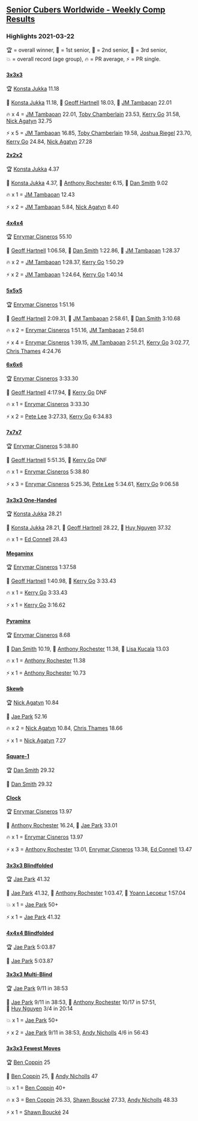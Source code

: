 <style>table {white-space: nowrap;}</style>
<link rel="stylesheet" type="text/css" href="/scw-comp/css/flags.css" />

## [Senior Cubers Worldwide - Weekly Comp Results](/scw-comp/results/)
### Highlights 2021-03-22

<span style="white-space: nowrap;">🏆 = overall winner</span>, <span style="white-space: nowrap;">🥇 = 1st senior</span>, <span style="white-space: nowrap;">🥈 = 2nd senior</span>, <span style="white-space: nowrap;">🥉 = 3rd senior</span>, <span style="white-space: nowrap;">💥 = overall record (age group)</span>, <span style="white-space: nowrap;">🔥 = PR average</span>, <span style="white-space: nowrap;">⚡ = PR single</span>.

#### [3x3x3](333.md)

<span style="white-space: nowrap;">🏆 [Konsta Jukka](../../persons/konsta_jukka/333.md) 11.18</span>

<span style="white-space: nowrap;">🥇 [Konsta Jukka](../../persons/konsta_jukka/333.md) 11.18</span>, <span style="white-space: nowrap;">🥈 [Geoff Hartnell](../../persons/geoff_hartnell/333.md) 18.03</span>, <span style="white-space: nowrap;">🥉 [JM Tambaoan](../../persons/jm_tambaoan/333.md) 22.01</span>

🔥 x 4 = <span style="white-space: nowrap;">[JM Tambaoan](../../persons/jm_tambaoan/333.md) 22.01</span>, <span style="white-space: nowrap;">[Toby Chamberlain](../../persons/toby_chamberlain/333.md) 23.53</span>, <span style="white-space: nowrap;">[Kerry Go](../../persons/kerry_go/333.md) 31.58</span>, <span style="white-space: nowrap;">[Nick Agatyn](../../persons/nick_agatyn/333.md) 32.75</span>

⚡ x 5 = <span style="white-space: nowrap;">[JM Tambaoan](../../persons/jm_tambaoan/333.md) 16.85</span>, <span style="white-space: nowrap;">[Toby Chamberlain](../../persons/toby_chamberlain/333.md) 19.58</span>, <span style="white-space: nowrap;">[Joshua Riegel](../../persons/joshua_riegel/333.md) 23.70</span>, <span style="white-space: nowrap;">[Kerry Go](../../persons/kerry_go/333.md) 24.84</span>, <span style="white-space: nowrap;">[Nick Agatyn](../../persons/nick_agatyn/333.md) 27.28</span>

#### [2x2x2](222.md)

<span style="white-space: nowrap;">🏆 [Konsta Jukka](../../persons/konsta_jukka/222.md) 4.37</span>

<span style="white-space: nowrap;">🥇 [Konsta Jukka](../../persons/konsta_jukka/222.md) 4.37</span>, <span style="white-space: nowrap;">🥈 [Anthony Rochester](../../persons/anthony_rochester/222.md) 6.15</span>, <span style="white-space: nowrap;">🥉 [Dan Smith](../../persons/dan_smith/222.md) 9.02</span>

🔥 x 1 = <span style="white-space: nowrap;">[JM Tambaoan](../../persons/jm_tambaoan/222.md) 12.43</span>

⚡ x 2 = <span style="white-space: nowrap;">[JM Tambaoan](../../persons/jm_tambaoan/222.md) 5.84</span>, <span style="white-space: nowrap;">[Nick Agatyn](../../persons/nick_agatyn/222.md) 8.40</span>

#### [4x4x4](444.md)

<span style="white-space: nowrap;">🏆 [Enrymar Cisneros](../../persons/enrymar_cisneros/444.md) 55.10</span>

<span style="white-space: nowrap;">🥇 [Geoff Hartnell](../../persons/geoff_hartnell/444.md) 1:06.58</span>, <span style="white-space: nowrap;">🥈 [Dan Smith](../../persons/dan_smith/444.md) 1:22.86</span>, <span style="white-space: nowrap;">🥉 [JM Tambaoan](../../persons/jm_tambaoan/444.md) 1:28.37</span>

🔥 x 2 = <span style="white-space: nowrap;">[JM Tambaoan](../../persons/jm_tambaoan/444.md) 1:28.37</span>, <span style="white-space: nowrap;">[Kerry Go](../../persons/kerry_go/444.md) 1:50.29</span>

⚡ x 2 = <span style="white-space: nowrap;">[JM Tambaoan](../../persons/jm_tambaoan/444.md) 1:24.64</span>, <span style="white-space: nowrap;">[Kerry Go](../../persons/kerry_go/444.md) 1:40.14</span>

#### [5x5x5](555.md)

<span style="white-space: nowrap;">🏆 [Enrymar Cisneros](../../persons/enrymar_cisneros/555.md) 1:51.16</span>

<span style="white-space: nowrap;">🥇 [Geoff Hartnell](../../persons/geoff_hartnell/555.md) 2:09.31</span>, <span style="white-space: nowrap;">🥈 [JM Tambaoan](../../persons/jm_tambaoan/555.md) 2:58.61</span>, <span style="white-space: nowrap;">🥉 [Dan Smith](../../persons/dan_smith/555.md) 3:10.68</span>

🔥 x 2 = <span style="white-space: nowrap;">[Enrymar Cisneros](../../persons/enrymar_cisneros/555.md) 1:51.16</span>, <span style="white-space: nowrap;">[JM Tambaoan](../../persons/jm_tambaoan/555.md) 2:58.61</span>

⚡ x 4 = <span style="white-space: nowrap;">[Enrymar Cisneros](../../persons/enrymar_cisneros/555.md) 1:39.15</span>, <span style="white-space: nowrap;">[JM Tambaoan](../../persons/jm_tambaoan/555.md) 2:51.21</span>, <span style="white-space: nowrap;">[Kerry Go](../../persons/kerry_go/555.md) 3:02.77</span>, <span style="white-space: nowrap;">[Chris Thames](../../persons/chris_thames/555.md) 4:24.76</span>

#### [6x6x6](666.md)

<span style="white-space: nowrap;">🏆 [Enrymar Cisneros](../../persons/enrymar_cisneros/666.md) 3:33.30</span>

<span style="white-space: nowrap;">🥇 [Geoff Hartnell](../../persons/geoff_hartnell/666.md) 4:17.94</span>, <span style="white-space: nowrap;">🥈 [Kerry Go](../../persons/kerry_go/666.md) DNF</span>

🔥 x 1 = <span style="white-space: nowrap;">[Enrymar Cisneros](../../persons/enrymar_cisneros/666.md) 3:33.30</span>

⚡ x 2 = <span style="white-space: nowrap;">[Pete Lee](../../persons/pete_lee/666.md) 3:27.33</span>, <span style="white-space: nowrap;">[Kerry Go](../../persons/kerry_go/666.md) 6:34.83</span>

#### [7x7x7](777.md)

<span style="white-space: nowrap;">🏆 [Enrymar Cisneros](../../persons/enrymar_cisneros/777.md) 5:38.80</span>

<span style="white-space: nowrap;">🥇 [Geoff Hartnell](../../persons/geoff_hartnell/777.md) 5:51.35</span>, <span style="white-space: nowrap;">🥈 [Kerry Go](../../persons/kerry_go/777.md) DNF</span>

🔥 x 1 = <span style="white-space: nowrap;">[Enrymar Cisneros](../../persons/enrymar_cisneros/777.md) 5:38.80</span>

⚡ x 3 = <span style="white-space: nowrap;">[Enrymar Cisneros](../../persons/enrymar_cisneros/777.md) 5:25.36</span>, <span style="white-space: nowrap;">[Pete Lee](../../persons/pete_lee/777.md) 5:34.61</span>, <span style="white-space: nowrap;">[Kerry Go](../../persons/kerry_go/777.md) 9:06.58</span>

#### [3x3x3 One-Handed](333oh.md)

<span style="white-space: nowrap;">🏆 [Konsta Jukka](../../persons/konsta_jukka/333oh.md) 28.21</span>

<span style="white-space: nowrap;">🥇 [Konsta Jukka](../../persons/konsta_jukka/333oh.md) 28.21</span>, <span style="white-space: nowrap;">🥈 [Geoff Hartnell](../../persons/geoff_hartnell/333oh.md) 28.22</span>, <span style="white-space: nowrap;">🥉 [Huy Nguyen](../../persons/huy_nguyen/333oh.md) 37.32</span>

🔥 x 1 = <span style="white-space: nowrap;">[Ed Connell](../../persons/ed_connell/333oh.md) 28.43</span>

#### [Megaminx](minx.md)

<span style="white-space: nowrap;">🏆 [Enrymar Cisneros](../../persons/enrymar_cisneros/minx.md) 1:37.58</span>

<span style="white-space: nowrap;">🥇 [Geoff Hartnell](../../persons/geoff_hartnell/minx.md) 1:40.98</span>, <span style="white-space: nowrap;">🥈 [Kerry Go](../../persons/kerry_go/minx.md) 3:33.43</span>

🔥 x 1 = <span style="white-space: nowrap;">[Kerry Go](../../persons/kerry_go/minx.md) 3:33.43</span>

⚡ x 1 = <span style="white-space: nowrap;">[Kerry Go](../../persons/kerry_go/minx.md) 3:16.62</span>

#### [Pyraminx](pyram.md)

<span style="white-space: nowrap;">🏆 [Enrymar Cisneros](../../persons/enrymar_cisneros/pyram.md) 8.68</span>

<span style="white-space: nowrap;">🥇 [Dan Smith](../../persons/dan_smith/pyram.md) 10.19</span>, <span style="white-space: nowrap;">🥈 [Anthony Rochester](../../persons/anthony_rochester/pyram.md) 11.38</span>, <span style="white-space: nowrap;">🥉 [Lisa Kucala](../../persons/lisa_kucala/pyram.md) 13.03</span>

🔥 x 1 = <span style="white-space: nowrap;">[Anthony Rochester](../../persons/anthony_rochester/pyram.md) 11.38</span>

⚡ x 1 = <span style="white-space: nowrap;">[Anthony Rochester](../../persons/anthony_rochester/pyram.md) 10.73</span>

#### [Skewb](skewb.md)

<span style="white-space: nowrap;">🏆 [Nick Agatyn](../../persons/nick_agatyn/skewb.md) 10.84</span>

<span style="white-space: nowrap;">🥇 [Jae Park](../../persons/jae_park/skewb.md) 52.16</span>

🔥 x 2 = <span style="white-space: nowrap;">[Nick Agatyn](../../persons/nick_agatyn/skewb.md) 10.84</span>, <span style="white-space: nowrap;">[Chris Thames](../../persons/chris_thames/skewb.md) 18.66</span>

⚡ x 1 = <span style="white-space: nowrap;">[Nick Agatyn](../../persons/nick_agatyn/skewb.md) 7.27</span>

#### [Square-1](sq1.md)

<span style="white-space: nowrap;">🏆 [Dan Smith](../../persons/dan_smith/sq1.md) 29.32</span>

<span style="white-space: nowrap;">🥇 [Dan Smith](../../persons/dan_smith/sq1.md) 29.32</span>

#### [Clock](clock.md)

<span style="white-space: nowrap;">🏆 [Enrymar Cisneros](../../persons/enrymar_cisneros/clock.md) 13.97</span>

<span style="white-space: nowrap;">🥇 [Anthony Rochester](../../persons/anthony_rochester/clock.md) 16.24</span>, <span style="white-space: nowrap;">🥈 [Jae Park](../../persons/jae_park/clock.md) 33.01</span>

🔥 x 1 = <span style="white-space: nowrap;">[Enrymar Cisneros](../../persons/enrymar_cisneros/clock.md) 13.97</span>

⚡ x 3 = <span style="white-space: nowrap;">[Anthony Rochester](../../persons/anthony_rochester/clock.md) 13.01</span>, <span style="white-space: nowrap;">[Enrymar Cisneros](../../persons/enrymar_cisneros/clock.md) 13.38</span>, <span style="white-space: nowrap;">[Ed Connell](../../persons/ed_connell/clock.md) 13.47</span>

#### [3x3x3 Blindfolded](333bf.md)

<span style="white-space: nowrap;">🏆 [Jae Park](../../persons/jae_park/333bf.md) 41.32</span>

<span style="white-space: nowrap;">🥇 [Jae Park](../../persons/jae_park/333bf.md) 41.32</span>, <span style="white-space: nowrap;">🥈 [Anthony Rochester](../../persons/anthony_rochester/333bf.md) 1:03.47</span>, <span style="white-space: nowrap;">🥉 [Yoann Lecoeur](../../persons/yoann_lecoeur/333bf.md) 1:57.04</span>

💥 x 1 = <span style="white-space: nowrap;">[Jae Park](../../persons/jae_park/333bf.md) 50+</span>

⚡ x 1 = <span style="white-space: nowrap;">[Jae Park](../../persons/jae_park/333bf.md) 41.32</span>

#### [4x4x4 Blindfolded](444bf.md)

<span style="white-space: nowrap;">🏆 [Jae Park](../../persons/jae_park/444bf.md) 5:03.87</span>

<span style="white-space: nowrap;">🥇 [Jae Park](../../persons/jae_park/444bf.md) 5:03.87</span>

#### [3x3x3 Multi-Blind](333mbf.md)

<span style="white-space: nowrap;">🏆 [Jae Park](../../persons/jae_park/333mbf.md) 9/11 in 38:53</span>

<span style="white-space: nowrap;">🥇 [Jae Park](../../persons/jae_park/333mbf.md) 9/11 in 38:53</span>, <span style="white-space: nowrap;">🥈 [Anthony Rochester](../../persons/anthony_rochester/333mbf.md) 10/17 in 57:51</span>, <span style="white-space: nowrap;">🥉 [Huy Nguyen](../../persons/huy_nguyen/333mbf.md) 3/4 in 20:14</span>

💥 x 1 = <span style="white-space: nowrap;">[Jae Park](../../persons/jae_park/333mbf.md) 50+</span>

⚡ x 2 = <span style="white-space: nowrap;">[Jae Park](../../persons/jae_park/333mbf.md) 9/11 in 38:53</span>, <span style="white-space: nowrap;">[Andy Nicholls](../../persons/andy_nicholls/333mbf.md) 4/6 in 56:43</span>

#### [3x3x3 Fewest Moves](333fm.md)

<span style="white-space: nowrap;">🏆 [Ben Coppin](../../persons/ben_coppin/333fm.md) 25</span>

<span style="white-space: nowrap;">🥇 [Ben Coppin](../../persons/ben_coppin/333fm.md) 25</span>, <span style="white-space: nowrap;">🥈 [Andy Nicholls](../../persons/andy_nicholls/333fm.md) 47</span>

💥 x 1 = <span style="white-space: nowrap;">[Ben Coppin](../../persons/ben_coppin/333fm.md) 40+</span>

🔥 x 3 = <span style="white-space: nowrap;">[Ben Coppin](../../persons/ben_coppin/333fm.md) 26.33</span>, <span style="white-space: nowrap;">[Shawn Boucké](../../persons/shawn_boucke/333fm.md) 27.33</span>, <span style="white-space: nowrap;">[Andy Nicholls](../../persons/andy_nicholls/333fm.md) 48.33</span>

⚡ x 1 = <span style="white-space: nowrap;">[Shawn Boucké](../../persons/shawn_boucke/333fm.md) 24</span>


<!-- Global site tag (gtag.js) - Google Analytics -->
<script async src="https://www.googletagmanager.com/gtag/js?id=UA-86348435-3"></script>
<script>window.dataLayer = window.dataLayer || []; function gtag() {dataLayer.push(arguments);} gtag('js', new Date()); gtag('config', 'UA-86348435-3');</script>
